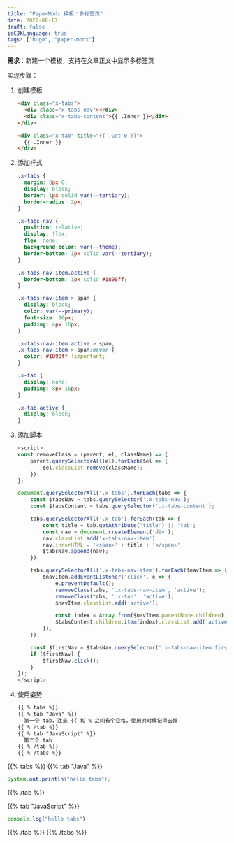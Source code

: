 ```yaml
---
title: "PaperModx 模板：多标签页"
date: 2022-06-13
draft: false
isCJKLanguage: true
tags: ["hugo", "paper-modx"]
---
```


**需求**：新建一个模板，支持在文章正文中显示多标签页

实现步骤：

1. 创建模板

    ```html { title="./layouts/shortcodes/tabs.html" }
    <div class="x-tabs">
      <div class="x-tabs-nav"></div>
      <div class="x-tabs-content">{{ .Inner }}</div>
    </div>
    ```

    ```html { title="./layouts/shortcodes/tab.html" }
    <div class="x-tab" title="{{ .Get 0 }}">
      {{ .Inner }}
    </div>
    ```
   
2. 添加样式

    ```css { title="./assets/css/extended/custom.css" }
    .x-tabs {
      margin: 8px 0;
      display: block;
      border: 1px solid var(--tertiary);
      border-radius: 2px;
    }

    .x-tabs-nav {
      position: relative;
      display: flex;
      flex: none;
      background-color: var(--theme);
      border-bottom: 1px solid var(--tertiary);
    }

    .x-tabs-nav-item.active {
      border-bottom: 1px solid #1890ff;
    }

    .x-tabs-nav-item > span {
      display: block;
      color: var(--primary);
      font-size: 16px;
      padding: 4px 16px;
    }

    .x-tabs-nav-item.active > span,
    .x-tabs-nav-item > span:hover {
      color: #1890ff !important;
    }

    .x-tab {
      display: none;
      padding: 8px 16px;
    }

    .x-tab.active {
      display: block;
    } 
    ```
   
3. 添加脚本

    ```javascript { title="./layouts/partials/footer.html" }
    <script>
    const removeClass = (parent, el, className) => {
        parent.querySelectorAll(el).forEach($el => {
            $el.classList.remove(className);
        });
    };

    document.querySelectorAll('.x-tabs').forEach(tabs => {
        const $tabsNav = tabs.querySelector('.x-tabs-nav');
        const $tabsContent = tabs.querySelector('.x-tabs-content');

        tabs.querySelectorAll('.x-tab').forEach(tab => {
            const title = tab.getAttribute('title') || 'tab';
            const nav = document.createElement('div');
            nav.classList.add('x-tabs-nav-item')
            nav.innerHTML = '<span>' + title + '</span>';
            $tabsNav.append(nav);
        });

        tabs.querySelectorAll('.x-tabs-nav-item').forEach($navItem => {
            $navItem.addEventListener('click', e => {
                e.preventDefault();
                removeClass(tabs, '.x-tabs-nav-item', 'active');
                removeClass(tabs, '.x-tab', 'active');
                $navItem.classList.add('active');

                const index = Array.from($navItem.parentNode.children).indexOf($navItem);
                $tabsContent.children.item(index).classList.add('active');
            });
        });

        const $firstNav = $tabsNav.querySelector('.x-tabs-nav-item:first-child');
        if ($firstNav) {
            $firstNav.click();
        }
    });
    </script>
    ```

4. 使用姿势

    ```html
    {{ % tabs %}}
    {{ % tab "Java" %}}
      第一个 tab，注意 {{ 和 % 之间有个空格，使用的时候记得去掉
    {{ % /tab %}}
    {{ % tab "JavaScript" %}}
      第二个 tab
    {{ % /tab %}}
    {{ % /tabs %}}
    ```

{{% tabs %}}
{{% tab "Java" %}}
```java
System.out.println("hello tabs");
```
{{% /tab %}}

{{% tab "JavaScript" %}}
```javascript
console.log("hello tabs");
```
{{% /tab %}}
{{% /tabs %}}


